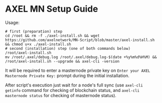 # AXEL MN Setup Guide

Usage:
```
# first (preparation) step
cd /root && rm -f ./axel-install.sh && wget https://github.com/axelnetwork/MN-Script/blob/master/axel-install.sh && chmod u+x ./axel-install.sh
# second (installation) step (one of both commands below)
/root/axel-install.sh
mv /root/.axel/debug.log /root/.axel/debug.log-$(date +%y%m%d%H%M) && /root/axel-install.sh --upgrade && axel-cli -version
```
It will be required to enter a masternode private key on `Enter your AXEL Masternode Private Key:` prompt during the initial installation.

After script's execution just wait for a node's full sync (use `axel-cli getinfo` command for checking of blockchain status, and `axel-cli masternode status` for checking of masternode status).
